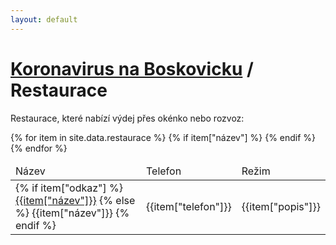 ```yaml
---
layout: default
---
```


# [Koronavirus na Boskovicku](/) / Restaurace

Restaurace, které nabízí výdej přes okénko nebo rozvoz:

<table>
    <thead>
        <tr>
            <td>Název</td>
            <td>Telefon</td>
            <td>Režim</td>
        </tr>
    </thead>
    <tbody>
    {% for item in site.data.restaurace %}
    {% if item["název"] %}
    <tr>
        <td>
            {% if item["odkaz"] %}
            <a href='{{item["odkaz"]}}'>{{item["název"]}}</a>
            {% else %}
            {{item["název"]}}
            {% endif %}
        </td>
        <td>{{item["telefon"]}}</td>
        <td>{{item["popis"]}}</td>
    </tr>
    {% endif %}
    {% endfor %}
    </tbody>
</table>
